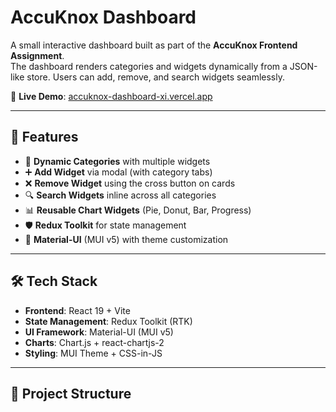 # AccuKnox Dashboard

A small interactive dashboard built as part of the **AccuKnox Frontend Assignment**.  
The dashboard renders categories and widgets dynamically from a JSON-like store. Users can add, remove, and search widgets seamlessly.

🔗 **Live Demo**: [accuknox-dashboard-xi.vercel.app](https://accuknox-dashboard-xi.vercel.app)

---

## 🚀 Features

- 📂 **Dynamic Categories** with multiple widgets
- ➕ **Add Widget** via modal (with category tabs)
- ❌ **Remove Widget** using the cross button on cards
- 🔍 **Search Widgets** inline across all categories
- 📊 **Reusable Chart Widgets** (Pie, Donut, Bar, Progress)
- 🛡️ **Redux Toolkit** for state management
- 🎨 **Material-UI** (MUI v5) with theme customization

---

## 🛠️ Tech Stack

- **Frontend**: React 19 + Vite  
- **State Management**: Redux Toolkit (RTK)  
- **UI Framework**: Material-UI (MUI v5)  
- **Charts**: Chart.js + react-chartjs-2  
- **Styling**: MUI Theme + CSS-in-JS  

---

## 📂 Project Structure

